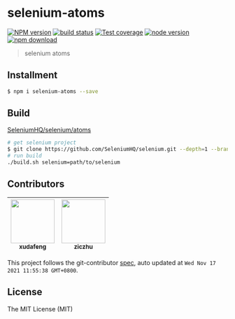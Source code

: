 # selenium-atoms

[![NPM version][npm-image]][npm-url]
[![build status][travis-image]][travis-url]
[![Test coverage][coveralls-image]][coveralls-url]
[![node version][node-image]][node-url]
[![npm download][download-image]][download-url]

[npm-image]: https://img.shields.io/npm/v/selenium-atoms.svg?style=flat-square
[npm-url]: https://npmjs.org/package/selenium-atoms
[travis-image]: https://img.shields.io/travis/xudafeng/selenium-atoms.svg?style=flat-square
[travis-url]: https://travis-ci.org/xudafeng/selenium-atoms
[coveralls-image]: https://img.shields.io/coveralls/xudafeng/selenium-atoms.svg?style=flat-square
[coveralls-url]: https://coveralls.io/r/xudafeng/selenium-atoms?branch=master
[node-image]: https://img.shields.io/badge/node.js-%3E=_8-green.svg?style=flat-square
[node-url]: http://nodejs.org/download/
[download-image]: https://img.shields.io/npm/dm/selenium-atoms.svg?style=flat-square
[download-url]: https://npmjs.org/package/selenium-atoms

> selenium atoms

## Installment

```bash
$ npm i selenium-atoms --save
```

## Build

[SeleniumHQ/selenium/atoms](//github.com/SeleniumHQ/selenium/tree/master/javascript/atoms)

``` bash
# get selenium project
$ git clone https://github.com/SeleniumHQ/selenium.git --depth=1 --branch=selenium-2.52.0 --single-branch
# run build
./build.sh selenium=path/to/selenium
```

<!-- GITCONTRIBUTOR_START -->

## Contributors

|[<img src="https://avatars.githubusercontent.com/u/1011681?v=4" width="100px;"/><br/><sub><b>xudafeng</b></sub>](https://github.com/xudafeng)<br/>|[<img src="https://avatars.githubusercontent.com/u/1044425?v=4" width="100px;"/><br/><sub><b>ziczhu</b></sub>](https://github.com/ziczhu)<br/>|
| :---: | :---: |


This project follows the git-contributor [spec](https://github.com/xudafeng/git-contributor), auto updated at `Wed Nov 17 2021 11:55:38 GMT+0800`.

<!-- GITCONTRIBUTOR_END -->

## License

The MIT License (MIT)
